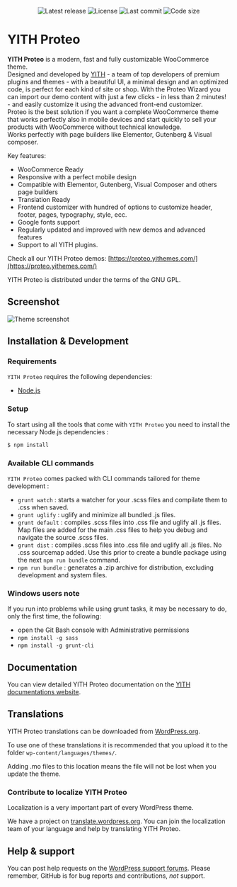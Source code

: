 <p align="center">
<img src="https://img.shields.io/github/v/release/yithemes/yith-proteo?label=stable" alt="Latest release">
<img src="https://img.shields.io/github/license/yithemes/yith-proteo" alt="License">
<img src="https://img.shields.io/github/last-commit/yithemes/yith-proteo" alt="Last commit">
<img src="https://img.shields.io/github/languages/code-size/yithemes/yith-proteo" alt="Code size">
</p>


YITH Proteo
===

**YITH Proteo** is a modern, fast and fully customizable WooCommerce theme.  
Designed and developed by [YITH](https://yithemes.com/) - a team of top developers of premium plugins and themes -  with a beautiful UI, a minimal design and an optimized code, is perfect for each kind of site or shop.
With the Proteo Wizard you can import our demo content with just a few clicks - in less than 2 minutes! -  and easily customize it using the advanced front-end customizer.  
Proteo is the best solution if you want a complete WooCommerce theme that works perfectly also in mobile devices and start quickly to sell your products with WooCommerce without technical knowledge.  
Works perfectly with page builders like Elementor, Gutenberg & Visual composer.   

Key features: 
- WooCommerce Ready 
- Responsive with a perfect mobile design 
- Compatible with Elementor, Gutenberg, Visual Composer and others page builders 
- Translation Ready 
- Frontend customizer with hundred of options to customize header, footer, pages, typography, style, ecc.  
- Google fonts support 
- Regularly updated and improved with new demos and advanced features 
- Support to all YITH plugins.  

Check all our YITH Proteo demos: [https://proteo.yithemes.com/](https://proteo.yithemes.com/)  

YITH Proteo is distributed under the terms of the GNU GPL.

Screenshot
---------------

![Theme screenshot](https://proteo.yithemes.com/wp-content/uploads/2020/09/group-6.jpg)

Installation & Development
---------------

### Requirements

`YITH Proteo` requires the following dependencies:

- [Node.js](https://nodejs.org/)

### Setup

To start using all the tools that come with `YITH Proteo`  you need to install the necessary Node.js dependencies :

```sh
$ npm install
```


### Available CLI commands

`YITH Proteo` comes packed with CLI commands tailored for theme development :

- `grunt watch` : starts a watcher for your .scss files and compilate them to .css when saved.
- `grunt uglify` : uglify and minimize all bundled .js files.
- `grunt default` : compiles .scss files into .css file and uglify all .js files. Map files are added for the main .css files to help you debug and navigate the source .scss files.
- `grunt dist` : compiles .scss files into .css file and uglify all .js files. No .css sourcemap added. Use this prior to create a bundle package using the next `npm run bundle` command.
- `npm run bundle` : generates a .zip archive for distribution, excluding development and system files.

### Windows users note

If you run into problems while using grunt tasks, it may be necessary to do, only the first time, the following:

- open the Git Bash console with Administrative permissions
- `npm install -g sass`
- `npm install -g grunt-cli`

Documentation
-------------

You can view detailed YITH Proteo documentation on the [YITH documentations website](https://docs.yithemes.com/yith-proteo/).

Translations
--------------

YITH Proteo translations can be downloaded from [WordPress.org](https://translate.wordpress.org/projects/wp-themes/yith-proteo).

To use one of these translations it is recommended that you upload it to the folder `wp-content/languages/themes/`. 

Adding .mo files to this location means the file will not be lost when you update the theme.

### Contribute to localize YITH Proteo

Localization is a very important part of every WordPress theme.  

We have a project on [translate.wordpress.org](https://translate.wordpress.org/projects/wp-themes/yith-proteo). You can join the localization team of your language and help by translating YITH Proteo.

Help & support
---------------

You can post help requests on the [WordPress support forums](https://wordpress.org/support/theme/yith-proteo/). Please remember, GitHub is for bug reports and contributions, _not_ support.